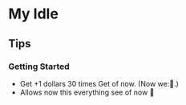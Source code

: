 # My Idle
## Tips 
### Getting Started
- Get +1 dollars 30 times Get of now. (Now we:&#x1F972;.)
- Allows now this everything see of now &#x1F970;
